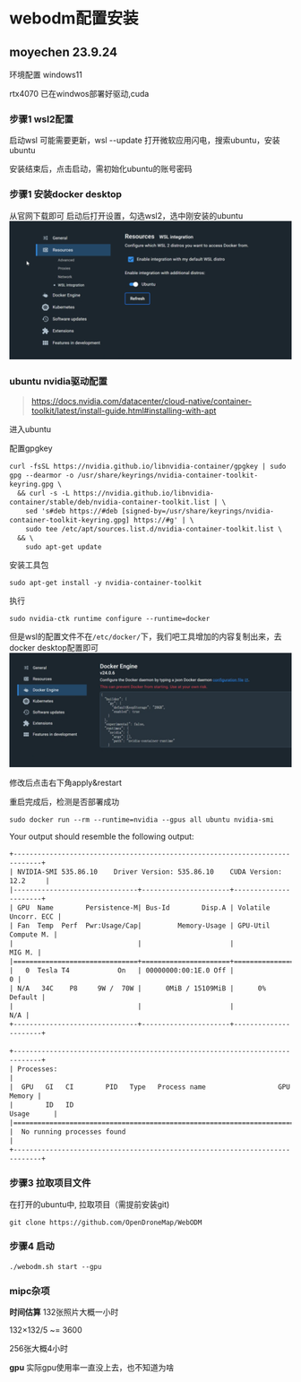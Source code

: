 # webodm配置安装

## moyechen 23.9.24


环境配置
windows11

rtx4070 已在windwos部署好驱动,cuda





### 步骤1 wsl2配置
启动wsl
可能需要更新，wsl --update
打开微软应用闪电，搜索ubuntu，安装ubuntu

安装结束后，点击启动，需初始化ubuntu的账号密码

### 步骤1 安装docker desktop
从官网下载即可
启动后打开设置，勾选wsl2，选中刚安装的ubuntu
![](vx_images/339666605625810.png)


### ubuntu nvidia驱动配置

> https://docs.nvidia.com/datacenter/cloud-native/container-toolkit/latest/install-guide.html#installing-with-apt

进入ubuntu

配置gpgkey
```
curl -fsSL https://nvidia.github.io/libnvidia-container/gpgkey | sudo gpg --dearmor -o /usr/share/keyrings/nvidia-container-toolkit-keyring.gpg \
  && curl -s -L https://nvidia.github.io/libnvidia-container/stable/deb/nvidia-container-toolkit.list | \
    sed 's#deb https://#deb [signed-by=/usr/share/keyrings/nvidia-container-toolkit-keyring.gpg] https://#g' | \
    sudo tee /etc/apt/sources.list.d/nvidia-container-toolkit.list \
  && \
    sudo apt-get update
```

安装工具包
```
sudo apt-get install -y nvidia-container-toolkit
```


执行
```
sudo nvidia-ctk runtime configure --runtime=docker
```

但是wsl的配置文件不在```/etc/docker/```下，我们吧工具增加的内容复制出来，去docker desktop配置即可
![](vx_images/44541929951561.png)

修改后点击右下角apply&restart


重启完成后，检测是否部署成功

```
sudo docker run --rm --runtime=nvidia --gpus all ubuntu nvidia-smi
```

Your output should resemble the following output:

```
+-----------------------------------------------------------------------------+
| NVIDIA-SMI 535.86.10    Driver Version: 535.86.10    CUDA Version: 12.2     |
|-------------------------------+----------------------+----------------------+
| GPU  Name        Persistence-M| Bus-Id        Disp.A | Volatile Uncorr. ECC |
| Fan  Temp  Perf  Pwr:Usage/Cap|         Memory-Usage | GPU-Util  Compute M. |
|                               |                      |               MIG M. |
|===============================+======================+======================|
|   0  Tesla T4            On   | 00000000:00:1E.0 Off |                    0 |
| N/A   34C    P8     9W /  70W |      0MiB / 15109MiB |      0%      Default |
|                               |                      |                  N/A |
+-------------------------------+----------------------+----------------------+

+-----------------------------------------------------------------------------+
| Processes:                                                                  |
|  GPU   GI   CI        PID   Type   Process name                  GPU Memory |
|        ID   ID                                                   Usage      |
|=============================================================================|
|  No running processes found                                                 |
+-----------------------------------------------------------------------------+
```

### 步骤3 拉取项目文件

在打开的ubuntu中, 拉取项目（需提前安装git)

```
git clone https://github.com/OpenDroneMap/WebODM
```


### 步骤4 启动

```
./webodm.sh start --gpu
```



### mipc杂项

**时间估算**
132张照片大概一小时

132×132/5 ~= 3600

256张大概4小时


**gpu**
实际gpu使用率一直没上去，也不知道为啥




